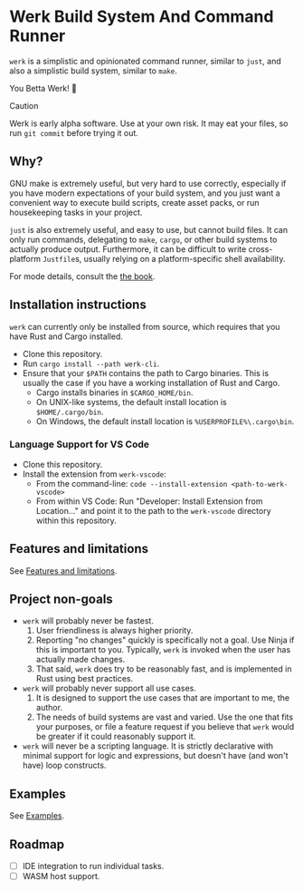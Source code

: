 # Werk Build System And Command Runner

`werk` is a simplistic and opinionated command runner, similar to `just`, and
also a simplistic build system, similar to `make`.

You Betta Werk! 💅

> [!CAUTION]
> Werk is early alpha software. Use at your own risk. It may eat your
> files, so run `git commit` before trying it out.

## Why?

GNU make is extremely useful, but very hard to use correctly, especially if you
have modern expectations of your build system, and you just want a convenient
way to execute build scripts, create asset packs, or run housekeeping tasks in
your project.

`just` is also extremely useful, and easy to use, but cannot build files. It can
only run commands, delegating to `make`, `cargo`, or other build systems to
actually produce output. Furthermore, it can be difficult to write
cross-platform `Justfile`s, usually relying on a platform-specific shell
availability.

For mode details, consult the [the book](https://simonask.github.io/werk).

## Installation instructions

`werk` can currently only be installed from source, which requires that you have
Rust and Cargo installed.

* Clone this repository.
* Run `cargo install --path werk-cli`.
* Ensure that your `$PATH` contains the path to Cargo binaries. This is usually
  the case if you have a working installation of Rust and Cargo.
  * Cargo installs binaries in `$CARGO_HOME/bin`.
  * On UNIX-like systems, the default install location is `$HOME/.cargo/bin`.
  * On Windows, the default install location is `%USERPROFILE%\.cargo\bin`.

### Language Support for VS Code

* Clone this repository.
* Install the extension from `werk-vscode`:
  * From the command-line: `code --install-extension <path-to-werk-vscode>`
  * From within VS Code: Run "Developer: Install Extension from Location..." and
       point it to the path to the `werk-vscode` directory within this
       repository.

## Features and limitations

See [Features and limitations](https://simonask.github.io/werk/features.html).

## Project non-goals

* `werk` will probably never be fastest.
    1. User friendliness is always higher priority.
    2. Reporting "no changes" quickly is specifically not a goal. Use Ninja if
    this is important to you. Typically, `werk` is invoked when the user has
    actually made changes.
    3. That said, `werk` does try to be reasonably fast, and is implemented in
    Rust using best practices.
* `werk` will probably never support all use cases.
    1. It is designed to support the use cases that are important to me, the
       author.
    2. The needs of build systems are vast and varied. Use the one that fits
       your purposes, or file a feature request if you believe that `werk` would
       be greater if it could reasonably support it.
* `werk` will never be a scripting language. It is strictly declarative with
  minimal support for logic and expressions, but doesn't have (and won't have)
  loop constructs.

## Examples

See [Examples](./examples).

## Roadmap

* [ ] IDE integration to run individual tasks.
* [ ] WASM host support.

